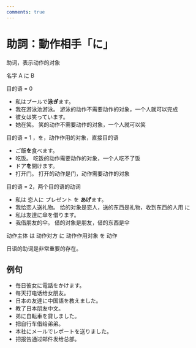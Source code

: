 ```yaml
---
comments: true
---
```


# 助詞：動作相手「に」

助词，表示动作的对象

名字 A に B 

目的语 = 0

- 私はプールで**泳ぎ**ます。
- 我在游泳池游泳。  游泳的动作不需要动作的对象，一个人就可以完成
- 彼女は笑っています。
- 她在笑。  笑的动作不需要动作的对象，一个人就可以笑

目的语 = 1 ，を，动作作用的对象，直接目的语

- ご飯**を**食べます。
- 吃饭。  吃饭的动作需要动作的对象，一个人吃不了饭
- ドア**を**開けます。
- 打开门。  打开的动作是门，动作需要动作的对象

目的语 = 2，两个目的语的动词

- 私は 恋人に プレゼント を **あげ**ます。
- 我给恋人送礼物。  给的对象是恋人，送的东西是礼物，收到东西的人用 に
- 私は友達に傘を借ります。
- 我借朋友的伞。  借的对象是朋友，借的东西是伞

动作主体 は 动作对方 に 动作作用对象 を 动作

日语的助词是非常重要的存在。

## 例句

- 毎日彼女に電話をかけます。
- 每天打电话给女朋友。
- 日本の友達に中国語を教えました。
- 教了日本朋友中文。
- 弟に自転車を貸しました。
- 把自行车借给弟弟。
- 本社にメールでレポートを送りました。
- 把报告通过邮件发给总部。
